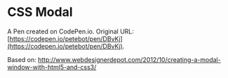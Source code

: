 # CSS Modal

A Pen created on CodePen.io. Original URL: [https://codepen.io/petebot/pen/DBvKj](https://codepen.io/petebot/pen/DBvKj).

Based on: http://www.webdesignerdepot.com/2012/10/creating-a-modal-window-with-html5-and-css3/